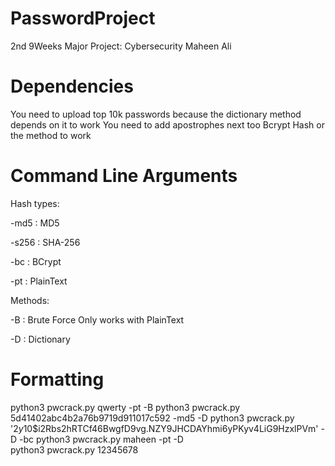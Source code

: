 # PasswordProject 
2nd 9Weeks Major Project: Cybersecurity
Maheen Ali 

# Dependencies 
You need to upload top 10k passwords because the dictionary method depends on it to work
You need to add apostrophes next too Bcrypt Hash or the method to work 

# Command Line Arguments 

Hash types:

-md5 : MD5

-s256 : SHA-256

-bc : BCrypt

-pt : PlainText

Methods:

-B : Brute Force Only works with PlainText

-D : Dictionary

# Formatting 
python3 pwcrack.py qwerty -pt -B
python3 pwcrack.py 5d41402abc4b2a76b9719d911017c592 -md5 -D
python3 pwcrack.py '$2y$10$i2Rbs2hRTCf46BwgfD9vg.NZY9JHCDAYhmi6yPKyv4LiG9HzxlPVm' -D -bc
python3 pwcrack.py maheen -pt -D   
python3 pwcrack.py 12345678


